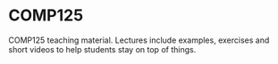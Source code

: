 COMP125
==========

COMP125 teaching material. Lectures include examples, exercises and short videos to help students stay on top of things.
